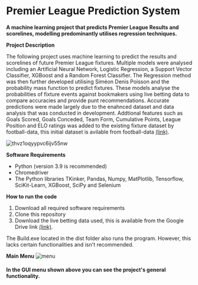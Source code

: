 # Premier League Prediction System
**A machine learning project that predicts Premier League Results and scorelines, modelling predominantly utilises regression techniques.**

**Project Description**

The following project uses machine learning to predict the results and scorelines of future Premier League fixtures. Multiple models were analysed including an Artificial Neural Network, Logistic Regression, a Support Vector Classifier, XGBoost and a Random Forest Classifier. The Regression method was then further developed utilising Siméon Denis Poisson and the probability mass function to predict fixtures. These models analyse the probabilities of fixture events against bookmakers using live betting data to compare accuracies and provide punt recommendations. Accurate predictions were made largely due to the enahnced dataset and data analysis that was conducted in development. Addtional features such as Goals Scored, Goals Conceded, Team Form, Cumulative Points, League Position and ELO ratings was added to the existing fixture dataset by football-data, this initial dataset is avilable from football-data [(link)](http://football-data.co.uk/data.php).

![thvz1oqyypvc6ijv55nw](https://user-images.githubusercontent.com/43520641/117686911-3adeb880-b1af-11eb-8cee-c07ae4299867.jpg)

**Software Requirements**

- Python (version 3.9 is recommended)
- Chromedriver
- The Python libraries TKinker, Pandas, Numpy, MatPlotlib, Tensorflow, SciKit-Learn, XGBoost, SciPy and Selenium

**How to run the code**

1. Download all required software requirements
2. Clone this repository
3. Download the live betting data used, this is available from the Google Drive link [(link)](https://drive.google.com/drive/folders/17G4Ipybt4XJ_EiGkWkl6vafQR2Nk7qH8).

The Build.exe located in the dist folder also runs the program. However, this lacks certain functionalities and isn't recommended.

**Main Menu**
![menu](https://user-images.githubusercontent.com/43520641/117599176-35e32000-b141-11eb-87f5-36abcfa914ee.PNG)


#### In the GUI menu shown above you can see the project's general functionality.
